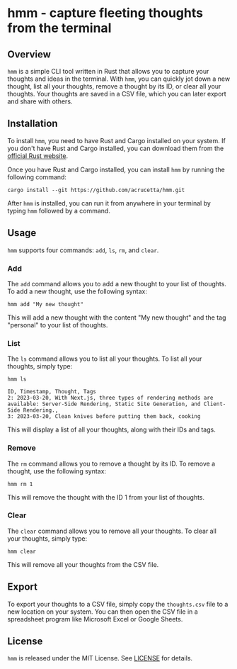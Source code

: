 # hmm - capture fleeting thoughts from the terminal

## Overview

`hmm` is a simple CLI tool written in Rust that allows you to capture your thoughts and ideas in the terminal. With `hmm`, you can quickly jot down a new thought, list all your thoughts, remove a thought by its ID, or clear all your thoughts. Your thoughts are saved in a CSV file, which you can later export and share with others.

## Installation

To install `hmm`, you need to have Rust and Cargo installed on your system. If you don't have Rust and Cargo installed, you can download them from the [official Rust website](https://www.rust-lang.org/tools/install).

Once you have Rust and Cargo installed, you can install `hmm` by running the following command:

`cargo install --git https://github.com/acrucetta/hmm.git`

After `hmm` is installed, you can run it from anywhere in your terminal by typing `hmm` followed by a command.

## Usage

`hmm` supports four commands: `add`, `ls`, `rm`, and `clear`.

### Add

The `add` command allows you to add a new thought to your list of thoughts. To add a new thought, use the following syntax:

`hmm add "My new thought"`

This will add a new thought with the content "My new thought" and the tag "personal" to your list of thoughts.

### List

The `ls` command allows you to list all your thoughts. To list all your thoughts, simply type:

`hmm ls`

```
ID, Timestamp, Thought, Tags
2: 2023-03-20, With Next.js, three types of rendering methods are available: Server-Side Rendering, Static Site Generation, and Client-Side Rendering.,
3: 2023-03-20, Clean knives before putting them back, cooking
```


This will display a list of all your thoughts, along with their IDs and tags.

### Remove

The `rm` command allows you to remove a thought by its ID. To remove a thought, use the following syntax:

`hmm rm 1`

This will remove the thought with the ID 1 from your list of thoughts.

### Clear

The `clear` command allows you to remove all your thoughts. To clear all your thoughts, simply type:

`hmm clear`


This will remove all your thoughts from the CSV file.

## Export

To export your thoughts to a CSV file, simply copy the `thoughts.csv` file to a new location on your system. You can then open the CSV file in a spreadsheet program like Microsoft Excel or Google Sheets.

## License

`hmm` is released under the MIT License. See [LICENSE](LICENSE) for details.

